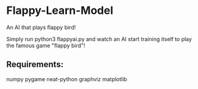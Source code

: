 # Flappy-Learn-Model
An AI that plays flappy bird!

Simply run python3 flappyai.py and watch an AI start training itself to play the famous game "flappy bird"!

## Requirements:
numpy
pygame
neat-python
graphviz
matplotlib
